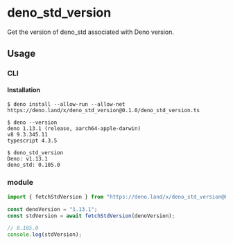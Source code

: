 # deno_std_version
Get the version of deno_std associated with Deno version.

## Usage

### CLI
#### Installation
```
$ deno install --allow-run --allow-net https://deno.land/x/deno_std_version@0.1.0/deno_std_version.ts
```

```
$ deno --version
deno 1.13.1 (release, aarch64-apple-darwin)
v8 9.3.345.11
typescript 4.3.5

$ deno_std_version
Deno: v1.13.1
deno_std: 0.105.0

```

### module
```typescript
import { fetchStdVersion } from "https://deno.land/x/deno_std_version@0.1.0/mod.ts";

const denoVersion = "1.13.1";
const stdVersion = await fetchStdVersion(denoVersion);

// 0.105.0
console.log(stdVersion);
```
